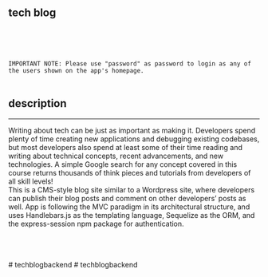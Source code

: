 <br>

## **tech blog**<br>
<br>

<br>
<br>

``IMPORTANT NOTE: Please use "password" as password to login as any of the users shown on the app's homepage.``
<br>
<br>
## description

***
Writing about tech can be just as important as making it. Developers spend plenty of time creating new applications and debugging existing codebases, but most developers also spend at least some of their time reading and writing about technical concepts, recent advancements, and new technologies. A simple Google search for any concept covered in this course returns thousands of think pieces and tutorials from developers of all skill levels!<br>
This is a CMS-style blog site similar to a Wordpress site, where developers can publish their blog posts and comment on other developers’ posts as well. App is following the MVC paradigm in its architectural structure, and uses Handlebars.js as the templating language, Sequelize as the ORM, and the express-session npm package for authentication.
<br>
<br>


<br>
<br>
# techblogbackend
# techblogbackend
